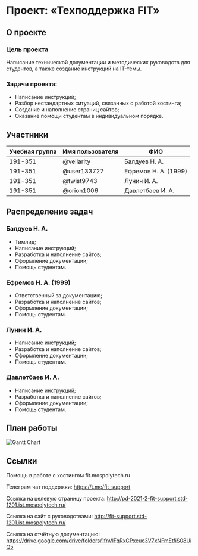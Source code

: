 # Проект: «Техподдержка FIT»

## О проекте

### Цель проекта
Написание технической документации и методических руководств для студентов, а также создание инструкций на IT-темы.

### Задачи проекта:

* Написание инструкций;
* Разбор нестандартных ситуаций, связанных с работой хостинга;
* Создание и наполнение страниц сайтов;
* Оказание помощи студентам в индивидуальном порядке.

## Участники

| Учебная группа | Имя пользователя | ФИО                      |
|----------------|------------------|--------------------------|
| 191-351        | @vellarity       | Балдуев Н. А.            |
| 191-351        | @user133727      | Ефремов Н. А. (1999)     |
| 191-351        | @twist9743       | Лунин И. А.              |
| 191-351        | @orion1006       | Давлетбаев И. А.         |

## Распределение задач

### Балдуев Н. А. 

* Тимлид;
* Написание инструкций;
* Разработка и наполнение сайтов;
* Оформление документации;
* Помощь студентам.

### Ефремов Н. А. (1999)

* Ответственный за документацию;
* Разработка и наполнение сайтов;
* Оформление документации;
* Помощь студентам.

### Лунин И. А.

* Написание инструкций;
* Разработка и наполнение сайтов;
* Оформление документации;
* Помощь студентам.

### Давлетбаев И. А.

* Написание инструкций;
* Разработка и наполнение сайтов;
* Оформление документации;
* Помощь студентам.

## План работы

![Gantt Chart](https://sun9-52.userapi.com/impg/eAQsKYQkLEbNa9jltyPr8faNKfU7CvxbPb0upg/LrZvcSJXSaA.jpg?size=1440x590&quality=96&sign=ee073ee294514afdb079ddfd2b463dbd&type=album)​

## Ссылки

Помощь в работе с хостингом fit.mospolytech.ru

Телеграм чат поддержки: https://t.me/fit_support

Ссылка на целевую страницу проекта: http://pd-2021-2-fit-support.std-1201.ist.mospolytech.ru/

Ссылка на сайт с руководствами: http://fit-support.std-1201.ist.mospolytech.ru/

Ссылка на отчётную документацию: https://drive.google.com/drive/folders/1fnVlFqRxCPxeuc3V7xNFmEtfiS08UiQ5